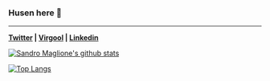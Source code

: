 ### Husen here 👋

***

**[Twitter](https://twitter.com/husen_hn) | [Virgool](https://virgool.io/@husen) | [Linkedin](https://www.linkedin.com/in/hossein-hassannejad/)**

[![Sandro Maglione's github stats](https://github-readme-stats.vercel.app/api?username=husen-hn&count_private=true&show_icons=true&theme=nightowl)](https://github.com/anuraghazra/github-readme-stats)

[![Top Langs](https://github-readme-stats.vercel.app/api/top-langs/?username=husen-hn&exclude_repo=range-analysis-llvm,RicochetRobots,LinkedList,AsyncTaskInternetConnectionTutorial,RecyclerViewTutorial,Design-Patterns-Implementation,wordit-api,PHP-RESTful-API&langs_count=5&theme=nightowl)](https://github.com/anuraghazra/github-readme-stats)
